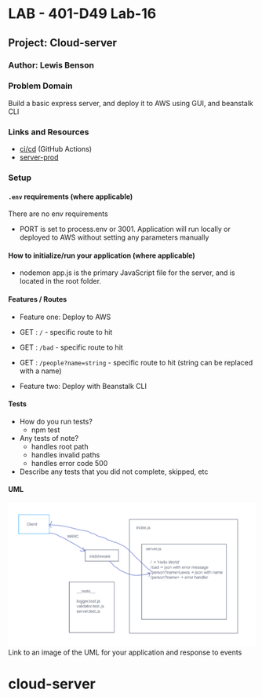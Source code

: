 # LAB - 401-D49 Lab-16

## Project: Cloud-server

### Author: Lewis Benson

### Problem Domain

Build a basic express server, and deploy it to AWS using GUI, and beanstalk CLI

### Links and Resources

- [ci/cd]() (GitHub Actions)
- [server-prod]()

### Setup

#### `.env` requirements (where applicable)

There are no env requirements

- PORT is set to process.env or 3001.
  Application will run locally or deployed to AWS without setting any parameters manually

#### How to initialize/run your application (where applicable)

- nodemon
app.js is the primary JavaScript file for the server, and is located in the root folder.


#### Features / Routes

- Feature one: Deploy to AWS

- GET : `/` - specific route to hit
- GET : `/bad` - specific route to hit
- GET : `/people?name=string` - specific route to hit (string can be replaced with a name)

- Feature two: Deploy with Beanstalk CLI

#### Tests

- How do you run tests?
  - npm test
- Any tests of note?
  - handles root path
  - handles invalid paths
  - handles error code 500
- Describe any tests that you did not complete, skipped, etc

#### UML

![UML](./assets/uml.png)
Link to an image of the UML for your application and response to events
# cloud-server
